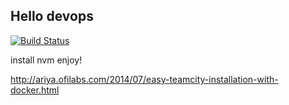 ## Hello devops

[![Build Status](https://travis-ci.org/niquola/hellodevops.svg)](https://travis-ci.org/niquola/hellodevops)


install nvm
enjoy!

http://ariya.ofilabs.com/2014/07/easy-teamcity-installation-with-docker.html
